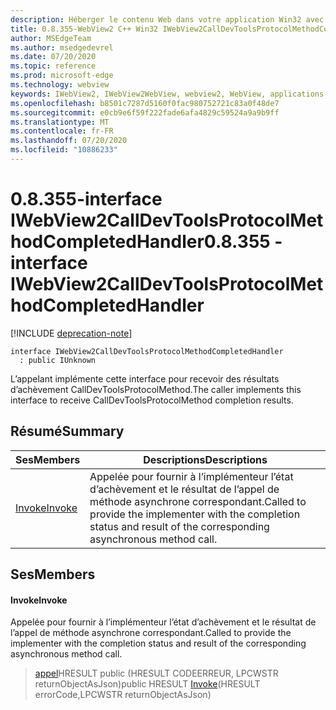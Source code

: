 ```yaml
---
description: Héberger le contenu Web dans votre application Win32 avec le contrôle Microsoft Edge WebView2
title: 0.8.355-WebView2 C++ Win32 IWebView2CallDevToolsProtocolMethodCompletedHandler
author: MSEdgeTeam
ms.author: msedgedevrel
ms.date: 07/20/2020
ms.topic: reference
ms.prod: microsoft-edge
ms.technology: webview
keywords: IWebView2, IWebView2WebView, webview2, WebView, applications Win32, Win32, Edge
ms.openlocfilehash: b8501c7287d5160f0fac980752721c83a0f48de7
ms.sourcegitcommit: e0cb9e6f59f222fade6afa4829c59524a9a9b9ff
ms.translationtype: MT
ms.contentlocale: fr-FR
ms.lasthandoff: 07/20/2020
ms.locfileid: "10886233"
---
```

# <span data-ttu-id="95de2-104">0.8.355-interface IWebView2CallDevToolsProtocolMethodCompletedHandler</span><span class="sxs-lookup"><span data-stu-id="95de2-104">0.8.355 - interface IWebView2CallDevToolsProtocolMethodCompletedHandler</span></span> 

[!INCLUDE [deprecation-note](../../includes/deprecation-note.md)]

```
interface IWebView2CallDevToolsProtocolMethodCompletedHandler
  : public IUnknown
```

<span data-ttu-id="95de2-105">L’appelant implémente cette interface pour recevoir des résultats d’achèvement CallDevToolsProtocolMethod.</span><span class="sxs-lookup"><span data-stu-id="95de2-105">The caller implements this interface to receive CallDevToolsProtocolMethod completion results.</span></span>

## <span data-ttu-id="95de2-106">Résumé</span><span class="sxs-lookup"><span data-stu-id="95de2-106">Summary</span></span>

 <span data-ttu-id="95de2-107">Ses</span><span class="sxs-lookup"><span data-stu-id="95de2-107">Members</span></span>                        | <span data-ttu-id="95de2-108">Descriptions</span><span class="sxs-lookup"><span data-stu-id="95de2-108">Descriptions</span></span>
--------------------------------|---------------------------------------------
[<span data-ttu-id="95de2-109">Invoke</span><span class="sxs-lookup"><span data-stu-id="95de2-109">Invoke</span></span>](#invoke) | <span data-ttu-id="95de2-110">Appelée pour fournir à l’implémenteur l’état d’achèvement et le résultat de l’appel de méthode asynchrone correspondant.</span><span class="sxs-lookup"><span data-stu-id="95de2-110">Called to provide the implementer with the completion status and result of the corresponding asynchronous method call.</span></span>

## <span data-ttu-id="95de2-111">Ses</span><span class="sxs-lookup"><span data-stu-id="95de2-111">Members</span></span>

#### <span data-ttu-id="95de2-112">Invoke</span><span class="sxs-lookup"><span data-stu-id="95de2-112">Invoke</span></span> 

<span data-ttu-id="95de2-113">Appelée pour fournir à l’implémenteur l’état d’achèvement et le résultat de l’appel de méthode asynchrone correspondant.</span><span class="sxs-lookup"><span data-stu-id="95de2-113">Called to provide the implementer with the completion status and result of the corresponding asynchronous method call.</span></span>

> <span data-ttu-id="95de2-114">[appel](#invoke)HRESULT public (HRESULT CODEERREUR, LPCWSTR returnObjectAsJson)</span><span class="sxs-lookup"><span data-stu-id="95de2-114">public HRESULT [Invoke](#invoke)(HRESULT errorCode,LPCWSTR returnObjectAsJson)</span></span>

